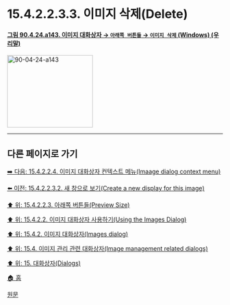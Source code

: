 # 15.4.2.2.3.3. 이미지 삭제(Delete)

<a id="90-04-24-a143"></a>

#### [그림 90.4.24.a143. 이미지 대화상자 → `아래쪽 버튼들` → `이미지 삭제` (Windows) (우리말)](./90-04-0024-images.md#90-04-24-a143)
<img width="200" height="169" alt="90-04-24-a143" src="https://github.com/user-attachments/assets/087e1e02-28d7-4d41-b364-85e2abd12af4" />

***

## 다른 페이지로 가기

[➡️ 다음: 15.4.2.2.4. 이미지 대화상자 컨텍스트 메뉴(Imaage dialog context menu)](./15-04-02-02-04-00-images_dialog_context_menu.md)

[⬅️ 이전: 15.4.2.2.3.2. 새 창으로 보기(Create a new display for this image)](./15-04-02-02-03-02-create_a_new_display_for_this_image.md)

[⬆️ 위: 15.4.2.2.3. 아래쪽 버튼들(Preview Size)](./15-04-02-02-03-00-buttons.md)

[⬆️ 위: 15.4.2.2. 이미지 대화상자 사용하기(Using the Images Dialog)](./15-04-02-02-00-using_the_images_dialog.md)

[⬆️ 위: 15.4.2. 이미지 대화상자(Images dialog)](./15-04-02-00-images-dialog.md)

[⬆️ 위: 15.4. 이미지 관리 관련 대화상자(Image management related dialogs)](./15-04-00-image-management-related-dialogs.md)

[⬆️ 위: 15. 대화상자(Dialogs)](./15-00-dialogs.md)

[🏠 홈](./00-home.md)

[원문](https://docs.gimp.org/2.10/ko/gimp-image-dialog.html#idm21154)